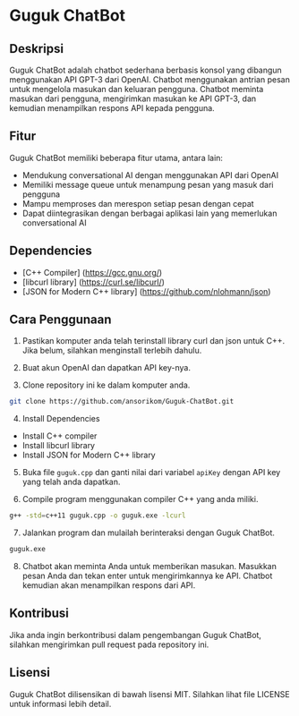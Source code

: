 # Guguk ChatBot

## Deskripsi

Guguk ChatBot adalah chatbot sederhana berbasis konsol yang dibangun menggunakan API GPT-3 dari OpenAI. Chatbot menggunakan antrian pesan untuk mengelola masukan dan keluaran pengguna. Chatbot meminta masukan dari pengguna, mengirimkan masukan ke API GPT-3, dan kemudian menampilkan respons API kepada pengguna.

## Fitur

Guguk ChatBot memiliki beberapa fitur utama, antara lain:

- Mendukung conversational AI dengan menggunakan API dari OpenAI
- Memiliki message queue untuk menampung pesan yang masuk dari pengguna
- Mampu memproses dan merespon setiap pesan dengan cepat
- Dapat diintegrasikan dengan berbagai aplikasi lain yang memerlukan conversational AI

## Dependencies
- [C++ Compiler] (https://gcc.gnu.org/)
- [libcurl library] (https://curl.se/libcurl/)
- [JSON for Modern C++ library] (https://github.com/nlohmann/json)

## Cara Penggunaan

1. Pastikan komputer anda telah terinstall library curl dan json untuk C++. Jika belum, silahkan menginstall terlebih dahulu.

2. Buat akun OpenAI dan dapatkan API key-nya.

3. Clone repository ini ke dalam komputer anda.

```bash
git clone https://github.com/ansorikom/Guguk-ChatBot.git
```

4. Install Dependencies
- Install C++ compiler
- Install libcurl library
- Install JSON for Modern C++ library

5. Buka file `guguk.cpp` dan ganti nilai dari variabel `apiKey` dengan API key yang telah anda dapatkan.

6. Compile program menggunakan compiler C++ yang anda miliki.

```bash
g++ -std=c++11 guguk.cpp -o guguk.exe -lcurl 
```
7. Jalankan program dan mulailah berinteraksi dengan Guguk ChatBot.

```bash
guguk.exe
```

8. Chatbot akan meminta Anda untuk memberikan masukan. Masukkan pesan Anda dan tekan enter untuk mengirimkannya ke API. Chatbot kemudian akan menampilkan respons dari API.

## Kontribusi

Jika anda ingin berkontribusi dalam pengembangan Guguk ChatBot, silahkan mengirimkan pull request pada repository ini.

## Lisensi

Guguk ChatBot dilisensikan di bawah lisensi MIT. Silahkan lihat file LICENSE untuk informasi lebih detail.
